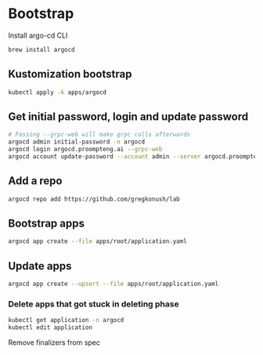 # Bootstrap

Install argo-cd CLI

```bash
brew install argocd
```

## Kustomization bootstrap

```bash
kubectl apply -k apps/argocd
```

## Get initial password, login and update password

```bash
# Passing --grpc-web will make grpc calls afterwards
argocd admin initial-password -n argocd
argocd login argocd.proompteng.ai --grpc-web
argocd account update-password --account admin --server argocd.proompteng.ai
```

## Add a repo

```bash
argocd repo add https://github.com/gregkonush/lab
```

## Bootstrap apps

```bash
argocd app create --file apps/root/application.yaml
```

## Update apps

```bash
argocd app create --upsert --file apps/root/application.yaml
```

### Delete apps that got stuck in deleting phase

```bash
kubectl get application -n argocd
kubectl edit application
```

Remove finalizers from spec

